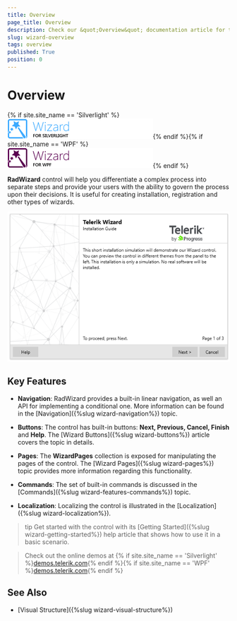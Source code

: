 ```yaml
---
title: Overview
page_title: Overview
description: Check our &quot;Overview&quot; documentation article for the RadWizard {{ site.framework_name }} control.
slug: wizard-overview
tags: overview
published: True
position: 0
---
```


# Overview

{% if site.site_name == 'Silverlight' %}![](images/wizard_icon_sl.png){% endif %}{% if site.site_name == 'WPF' %}![](images/wizard_icon_wpf.png){% endif %}

__RadWizard__ control will help you differentiate a complex process into separate steps and provide your users with the ability to govern the process upon their decisions. It is useful for creating installation, registration and other types of wizards.

![Wizard Custom Navigation](images/radwizard_custom_navigation.png)

## Key Features

* __Navigation__: RadWizard provides a built-in linear navigation, as well an API for implementing a conditional one. More information can be found in the [Navigation]({%slug wizard-navigation%}) topic.

* __Buttons__: The control has built-in buttons: __Next, Previous, Cancel, Finish__ and __Help__. The [Wizard Buttons]({%slug wizard-buttons%}) article covers the topic in details.

* __Pages__: The __WizardPages__ collection is exposed for manipulating the pages of the control. The [Wizard Pages]({%slug wizard-pages%}) topic provides more information regarding this functionality.

* __Commands__: The set of built-in commands is discussed in the [Commands]({%slug wizard-features-commands%}) topic.

* __Localization__: Localizing the control is illustrated in the [Localization]({%slug wizard-localization%}).

>tip Get started with the control with its [Getting Started]({%slug wizard-getting-started%}) help article that shows how to use it in a basic scenario.

> Check out the online demos at {% if site.site_name == 'Silverlight' %}[demos.telerik.com](https://demos.telerik.com/silverlight/#Wizard/FirstLook){% endif %}{% if site.site_name == 'WPF' %}[demos.telerik.com](https://demos.telerik.com/wpf/){% endif %}

## See Also

* [Visual Structure]({%slug wizard-visual-structure%})
